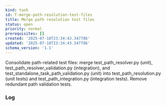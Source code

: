 ```yaml
---
kind: task
id: T-merge-path-resolution-test-files
title: Merge path resolution test files
status: open
priority: normal
prerequisites: []
created: '2025-07-18T23:34:43.347786'
updated: '2025-07-18T23:34:43.347786'
schema_version: '1.1'
---
```

Consolidate path-related test files: merge test_path_resolver.py (unit), test_path_resolver_validation.py (integration), and test_standalone_task_path_validation.py (unit) into test_path_resolution.py (unit tests) and test_path_integration.py (integration tests). Remove redundant path validation tests.

### Log

